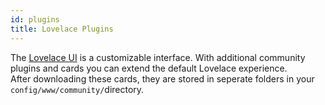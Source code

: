 ```yaml
---
id: plugins
title: Lovelace Plugins
---
```


The [Lovelace UI](https://www.home-assistant.io/lovelace/) is a customizable interface. With additional community plugins and cards you can extend the default Lovelace experience.  
After downloading these cards, they are stored in seperate folders in your `config/www/community/`directory.
